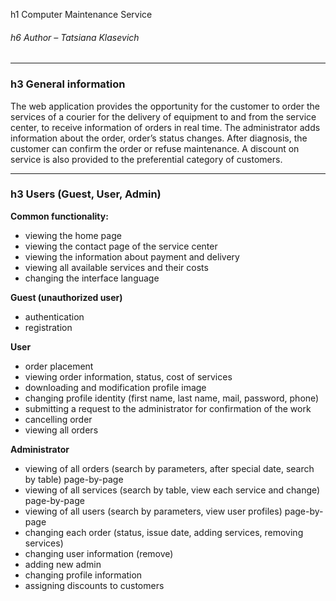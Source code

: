 h1 Computer Maintenance Service

###### h6 Author – Tatsiana Klasevich
***
### h3 General information
The web application provides the opportunity for the customer to order the services of a courier for the delivery of equipment to and from the service center, to receive information of orders in real time. The administrator adds information about the order, order’s status changes. After diagnosis, the customer can confirm the order or refuse maintenance. A discount on service is also provided to the preferential category of customers. 
***
### h3 Users (Guest, User, Admin)

**Common functionality:**

* viewing the home page
* viewing the contact page of the service center
* viewing the information about payment and delivery
* viewing all available services and their costs
* changing the interface language

**Guest (unauthorized user)**

* authentication
* registration

**User**

* order placement
* viewing order information, status, cost of services
* downloading and modification profile image
* changing profile identity (first name, last name, mail, password, phone)
* submitting a request to the administrator for confirmation of the work
* cancelling order
* viewing all orders

**Administrator**

* viewing of all orders (search by parameters, after special date, search by table) page-by-page
* viewing of all services (search by table, view each service and change) page-by-page
* viewing of all users (search by parameters, view user profiles) page-by-page
* changing each order (status, issue date, adding services, removing services)
* changing user information (remove)
* adding new admin 
* changing profile information 
* assigning discounts to customers
